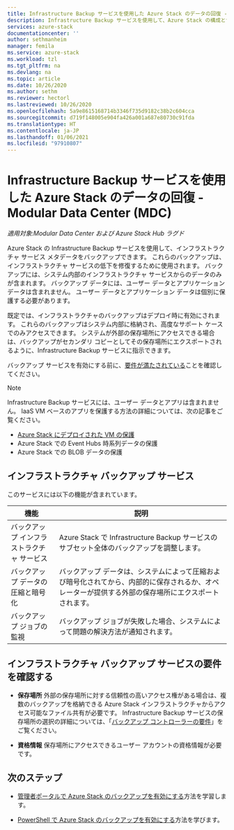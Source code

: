 ```yaml
---
title: Infrastructure Backup サービスを使用した Azure Stack のデータの回復 - MDC
description: Infrastructure Backup サービスを使用して、Azure Stack の構成とサービス データをバックアップおよび復元する方法について学習します。 Modular Data Center (MDC) の場合。
services: azure-stack
documentationcenter: ''
author: sethmanheim
manager: femila
ms.service: azure-stack
ms.workload: tzl
ms.tgt_pltfrm: na
ms.devlang: na
ms.topic: article
ms.date: 10/26/2020
ms.author: sethm
ms.reviewer: hectorl
ms.lastreviewed: 10/26/2020
ms.openlocfilehash: 5a9e8615168714b3346f735d9182c38b2c604cca
ms.sourcegitcommit: d719f148005e904fa426a001a687e80730c91fda
ms.translationtype: HT
ms.contentlocale: ja-JP
ms.lasthandoff: 01/06/2021
ms.locfileid: "97910807"
---
```

# <a name="recover-data-in-azure-stack-with-the-infrastructure-backup-service---modular-data-center-mdc"></a>Infrastructure Backup サービスを使用した Azure Stack のデータの回復 - Modular Data Center (MDC)

*適用対象:Modular Data Center および Azure Stack Hub ラグド*

Azure Stack の Infrastructure Backup サービスを使用して、インフラストラクチャ サービス メタデータをバックアップできます。 これらのバックアップは、インフラストラクチャ サービスの低下を修復するために使用されます。 バックアップには、システム内部のインフラストラクチャ サービスからのデータのみが含まれます。 バックアップ データには、ユーザー データとアプリケーション データは含まれません。 ユーザー データとアプリケーション データは個別に保護する必要があります。

既定では、インフラストラクチャのバックアップはデプロイ時に有効にされます。 これらのバックアップはシステム内部に格納され、高度なサポート ケースでのみアクセスできます。 システムが外部の保存場所にアクセスできる場合は、バックアップがセカンダリ コピーとしてその保存場所にエクスポートされるように、Infrastructure Backup サービスに指示できます。

バックアップ サービスを有効にする前に、[要件が満たされている](../../operator/azure-stack-backup-reference.md#backup-controller-requirements)ことを確認してください。

> [!NOTE]
> Infrastructure Backup サービスには、ユーザー データとアプリは含まれません。 IaaS VM ベースのアプリを保護する方法の詳細については、次の記事をご覧ください。
>
> - [Azure Stack にデプロイされた VM の保護](../../user/azure-stack-manage-vm-protect.md)
> - Azure Stack での Event Hubs 時系列データの保護
> - Azure Stack での BLOB データの保護

## <a name="the-infrastructure-backup-service"></a>インフラストラクチャ バックアップ サービス

このサービスには以下の機能が含まれています。

| 機能                                            | 説明                                                                                                                                                |
|----------------------------------------------------|------------------------------------------------------------------------------------------------------------------------------------------------------------|
| バックアップ インフラストラクチャ サービス                     | Azure Stack で Infrastructure Backup サービスのサブセット全体のバックアップを調整します。 |
| バックアップ データの圧縮と暗号化 | バックアップ データは、システムによって圧縮および暗号化されてから、内部的に保存されるか、オペレーターが提供する外部の保存場所にエクスポートされます。                |
| バックアップ ジョブの監視                              | バックアップ ジョブが失敗した場合、システムによって問題の解決方法が通知されます。                                                                                                |

## <a name="verify-requirements-for-the-infrastructure-backup-service"></a>インフラストラクチャ バックアップ サービスの要件を確認する

- **保存場所** 外部の保存場所に対する信頼性の高いアクセス権がある場合は、複数のバックアップを格納できる Azure Stack インフラストラクチャからアクセス可能なファイル共有が必要です。 Infrastructure Backup サービスの保存場所の選択の詳細については、「[バックアップ コントローラーの要件](../../operator/azure-stack-backup-reference.md#backup-controller-requirements)」をご覧ください。

- **資格情報** 保存場所にアクセスできるユーザー アカウントの資格情報が必要です。

## <a name="next-steps"></a>次のステップ

- [管理者ポータルで Azure Stack のバックアップを有効にする](../../operator/azure-stack-backup-enable-backup-console.md)方法を学習します。

- [PowerShell で Azure Stack のバックアップを有効にする](../../operator/azure-stack-backup-enable-backup-powershell.md)方法を学びます。
